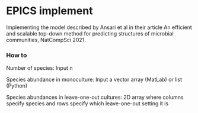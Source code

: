 # EPICS implement

Implementing the model described by Ansari et al in their article An efficient and scalable top-down method for predicting structures of microbial communities, NatCompSci 2021.

### How to
Number of species: Input n

Species abundance in monoculture: Input a vector array (MatLab) or list (Python)

Species abundances in leave-one-out cultures: 2D array where columns specify species and rows specify which leave-one-out setting it is
